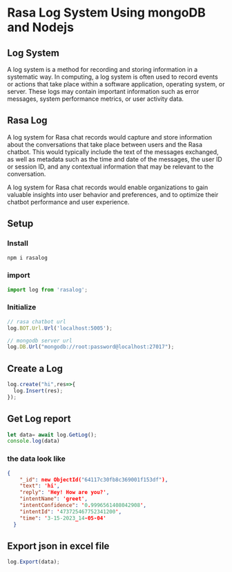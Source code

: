 # Rasa Log System Using mongoDB and Nodejs

## Log System
A log system is a method for recording and storing information in a systematic way. In computing, a log system is often used to record events or actions that take place within a software application, operating system, or server. These logs may contain important information such as error messages, system performance metrics, or user activity data.

## Rasa Log
A log system for Rasa chat records would capture and store information about the conversations that take place between users and the Rasa chatbot. This would typically include the text of the messages exchanged, as well as metadata such as the time and date of the messages, the user ID or session ID, and any contextual information that may be relevant to the conversation.

A  log system for Rasa chat records would enable organizations to gain valuable insights into user behavior and preferences, and to optimize their chatbot performance and user experience.


## Setup
### Install
``` javascript
npm i rasalog
```
### import
```javascript
import log from 'rasalog';
```
### Initialize
```javascript
// rasa chatbot url
log.BOT.Url.Url('localhost:5005');

// mongodb server url
log.DB.Url("mongodb://root:password@localhost:27017");
```
## Create a Log
```javascript
log.create("hi",res=>{
  log.Insert(res);
});
```
## Get Log report
```javascript
let data= await log.GetLog();
console.log(data)
```
### the data look like 
```json
{
    "_id": new ObjectId("64117c30fb8c369001f153df"),
    "text": 'hi',
    "reply": 'Hey! How are you?',
    "intentName": 'greet',
    "intentConfidence": '0.9996561408042908',
    "intentId": '473725467752341200',
    "time": '3-15-2023_14-05-04'
  }
```
## Export json in excel file
```javascript
log.Export(data);
```
